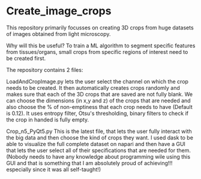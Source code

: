 # Create_image_crops

This repository primarily focusses on creating 3D crops from huge datasets of images obtained from light microscopy. 

Why will this be useful?
To train a ML algorithm to segment specific features from tissues/organs, small crops from specific regions of interest need to be created first. 

The repository contains 2 files:

LoadAndCropImage.py lets the user select the channel on which the crop needs to be created. It then automatically creates crops randomly and makes sure that each of the 3D crops that are saved are not fully blank. We can choose the dimensions (in x,y and z) of the crops that are needed and also choose the % of non-emptiness that each crop needs to have (Default is 0.12). It uses entropy filter, Otsu's thresholding, binary filters to check if the crop in handed is fully empty. 

Crop_n5_PyQt5.py   This is the latest file, that lets the user fully interact with the big data and then choose the kind of crops they want. I used dask to be able to visualize the full complete dataset on napari and then have a GUI that lets the user select all of their specifications that are needed for them.  (Nobody needs to have any knowledge about programming wile using this GUI and that is something that I am absolutely proud of achieving!!! especially since it was all self-taught!)

